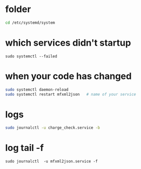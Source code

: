 # folder
```BASH
cd /etc/systemd/system
```

# which services didn't startup
```
sudo systemctl --failed
```

# when your code has changed
```bash
sudo systemctl daemon-reload 
sudo systemctl restart mfxml2json   # name of your service
```

# logs
```bash
sudo journalctl -u charge_check.service -b
```

# log tail -f
```
sudo journalctl  -u mfxml2json.service -f
```
